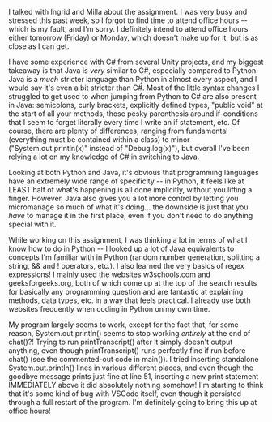 I talked with Ingrid and Milla about the assignment. I was very busy and stressed this past week, so I forgot to find time to attend office hours -- which is my fault, and I'm sorry. I definitely intend to attend office hours either tomorrow (Friday) or Monday, which doesn't make up for it, but is as close as I can get.

I have some experience with C# from several Unity projects, and my biggest takeaway is that Java is *very* similar to C#, especially compared to Python. Java is a *much* stricter language than Python in almost every aspect, and I would say it's even a bit stricter than C#. Most of the little syntax changes I struggled to get used to when jumping from Python to C# are also present in Java: semicolons, curly brackets, explicitly defined types, "public void" at the start of all your methods, those pesky parenthesis around if-conditions that I seem to forget literally every time I write an if statement, etc. Of course, there are plenty of differences, ranging from fundamental (everything must be contained within a class) to minor ("System.out.println(x)" instead of "Debug.log(x)"), but overall I've been relying a lot on my knowledge of C# in switching to Java.

Looking at both Python and Java, it's obvious that programming languages have an extremely wide range of specificity -- in Python, it feels like at LEAST half of what's happening is all done implicitly, without you lifting a finger. However, Java also gives you a lot more control by letting you micromanage so much of what it's doing... the downside is just that you *have* to manage it in the first place, even if you don't need to do anything special with it.

While working on this assignment, I was thinking a lot in terms of what I know how to do in Python -- I looked up a lot of Java equivalents to concepts I'm familiar with in Python (random number generation, splitting a string, && and ! operators, etc.). I also learned the very basics of regex expressions! I mainly used the websites w3schools.com and geeksforgeeks.org, both of which come up at the top of the search results for basically any programming question and are fantastic at explaining methods, data types, etc. in a way that feels practical. I already use both websites frequently when coding in Python on my own time.

My program largely seems to work, except for the fact that, for some reason, System.out.println() seems to stop working *entirely* at the end of chat()?! Trying to run printTranscript() after it simply doesn't output anything, even though printTranscript() runs perfectly fine if run before chat() (see the commented-out code in main()). I tried inserting standalone System.out.println() lines in various different places, and even though the goodbye message prints just fine at line 51, inserting a new print statement IMMEDIATELY above it did absolutely nothing somehow! I'm starting to think that it's some kind of bug with VSCode itself, even though it persisted through a full restart of the program. I'm definitely going to bring this up at office hours!